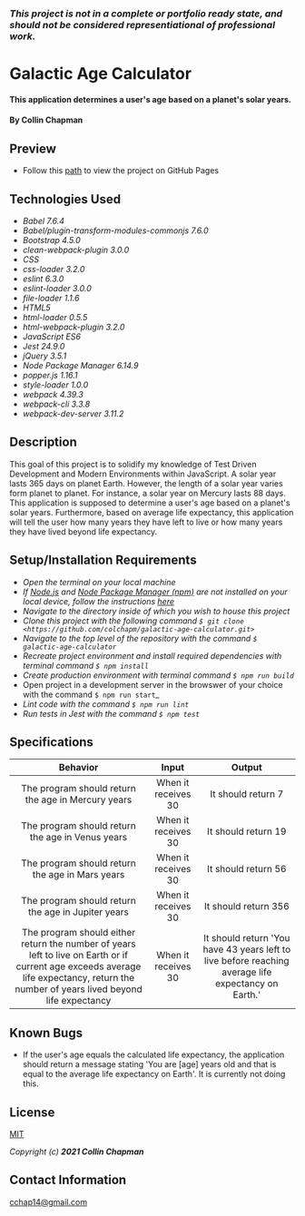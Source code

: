 ### _This project is not in a complete or portfolio ready state, and should not be considered representiational of professional work._


# Galactic Age Calculator

#### This application determines a user's age based on a planet's solar years.

#### By Collin Chapman

## Preview

  * Follow this [path](https://colchapm.github.io/galactic-age-calculator/) to view the project on GitHub Pages

## Technologies Used

* _Babel 7.6.4_
* _Babel/plugin-transform-modules-commonjs 7.6.0_
* _Bootstrap 4.5.0_
* _clean-webpack-plugin 3.0.0_
* _CSS_
* _css-loader 3.2.0_
* _eslint 6.3.0_
* _eslint-loader 3.0.0_
* _file-loader 1.1.6_
* _HTML5_
* _html-loader 0.5.5_
* _html-webpack-plugin 3.2.0_
* _JavaScript ES6_
* _Jest 24.9.0_
* _jQuery 3.5.1_
* _Node Package Manager 6.14.9_
* _popper.js 1.16.1_
* _style-loader 1.0.0_
* _webpack 4.39.3_
* _webpack-cli 3.3.8_
* _webpack-dev-server 3.11.2_

## Description

This goal of this project is to solidify my knowledge of Test Driven Development and Modern Environments within JavaScript. A solar year lasts 365 days on planet Earth. However, the length of a solar year varies form planet to planet. For instance, a solar year on Mercury lasts 88 days. This application is supposed to determine a user's age based on a planet's solar years. Furthermore, based on average life expectancy, this application will tell the user how many years they have left to live or how many years they have lived beyond life expectancy.

## Setup/Installation Requirements

* _Open the terminal on your local machine_
* _If [Node.js](https://nodejs.org/en/) and [Node Package Manager (npm)](https://www.npmjs.com/) are not installed on your local device, follow the instructions [here](https://www.learnhowtoprogram.com/intermediate-javascript/getting-started-with-javascript/installing-node-js)_
* _Navigate to the directory inside of which you wish to house this project_
* _Clone this project with the following command  `$ git clone <https://github.com/colchapm/galactic-age-calculator.git>`_
* _Navigate to the top level of the repository with the command `$ galactic-age-calculator`_
* _Recreate project environment and install required dependencies with terminal command `$ npm install`_
* _Create production environment with terminal command `$ npm run build`_
* Open project in a development server in the browswer of your choice with the command `$ npm run start`_
* _Lint code with the command `$ npm run lint`_
* _Run tests in Jest with the command `$ npm test`_

## Specifications

| Behavior | Input | Output |
|:---: |:---:|:---:|
| The program should return the age in Mercury years | When it receives 30 | It should return 7|
| The program should return the age in Venus years | When it receives 30 | It should return 19|
| The program should return the age in Mars years | When it receives 30 | It should return 56|
| The program should return the age in Jupiter years | When it receives 30 | It should return 356|
| The program should either return the number of years left to live on Earth or if current age exceeds average life expectancy, return the number of years lived beyond life expectancy | When it receives 30 | It should return 'You have 43 years left to live before reaching average life expectancy on Earth.'|

## Known Bugs

* If the user's age equals the calculated life expectancy, the application should return a message stating 'You are [age] years old and that is equal to the average life expectancy on Earth'. It is currently not doing this. 

## License

[MIT](https://choosealicense.com/licenses/mit/)

_Copyright (c) **2021 Collin Chapman**_

## Contact Information

cchap14@gmail.com
